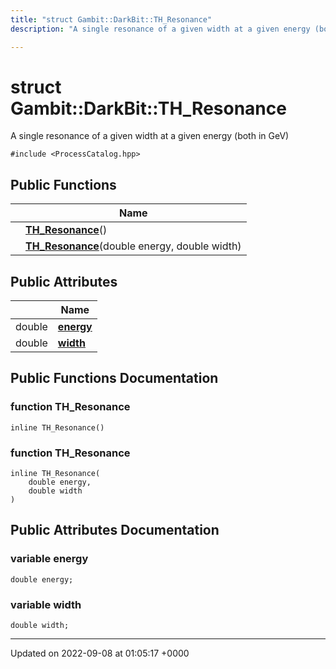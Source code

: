 ```yaml
---
title: "struct Gambit::DarkBit::TH_Resonance"
description: "A single resonance of a given width at a given energy (both in GeV) "

---
```


# struct Gambit::DarkBit::TH_Resonance



A single resonance of a given width at a given energy (both in GeV) 


`#include <ProcessCatalog.hpp>`

## Public Functions

|                | Name           |
| -------------- | -------------- |
| | **[TH_Resonance](/documentation/code/classes/structgambit_1_1darkbit_1_1th__resonance/)**() |
| | **[TH_Resonance](/documentation/code/classes/structgambit_1_1darkbit_1_1th__resonance/)**(double energy, double width) |

## Public Attributes

|                | Name           |
| -------------- | -------------- |
| double | **[energy](/documentation/code/classes/structgambit_1_1darkbit_1_1th__resonance/)**  |
| double | **[width](/documentation/code/classes/structgambit_1_1darkbit_1_1th__resonance/)**  |

## Public Functions Documentation

### function TH_Resonance

```
inline TH_Resonance()
```


### function TH_Resonance

```
inline TH_Resonance(
    double energy,
    double width
)
```


## Public Attributes Documentation

### variable energy

```
double energy;
```


### variable width

```
double width;
```


-------------------------------

Updated on 2022-09-08 at 01:05:17 +0000